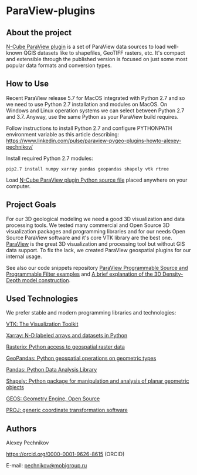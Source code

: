 # ParaView-plugins

## About the project

[N-Cube ParaView plugin](NCubeParaViewPlugin.py) is a set of ParaView data sources to load well-known QGIS datasets like to shapefiles, GeoTIFF rasters, etc. It's compact and extensible through the published version is focused on just some most popular data formats and conversion types. 

## How to Use

Recent ParaView release 5.7 for MacOS integrated with Python 2.7 and so we need to use Python 2.7 installation and modules on MacOS. On Windows and Linux operation systems we can select between Python 2.7 and 3.7. Anyway, use the same Python as your ParaView build requires.

Follow instructions to install Python 2.7 and configure PYTHONPATH environment variable as this article describing: https://www.linkedin.com/pulse/paraview-pvgeo-plugins-howto-alexey-pechnikov/

Install required Python 2.7 modules:
```
pip2.7 install numpy xarray pandas geopandas shapely vtk rtree
```

Load [N-Cube ParaView plugin Python source file](NCubeParaViewPlugin.py) placed anywhere on your computer.

## Project Goals

For our 3D geological modeling we need a good 3D visualization and data processing tools. We tested many commercial and Open Source 3D visualization packages and programming libraries and for our needs Open Source ParaView software and it's core VTK library are the best one. [ParaView](https://www.paraview.org/) is the great 3D visualization and processing tool but without GIS data support. To fix the lack, we created ParaView geospatial plugins for our internal usage.

See also our code snippets repository [ParaView Programmable Source and Programmable Filter examples](https://github.com/mobigroup/gis-snippets/tree/master/ParaView) and [A brief explanation of the 3D Density-Depth model construction](https://www.linkedin.com/pulse/brief-explanation-3d-density-depth-model-construction-pechnikov/).

## Used Technologies

We prefer stable and modern programming libraries and technologies:

[VTK: The Visualization Toolkit](https://vtk.org/)

[Xarray: N-D labeled arrays and datasets in Python](http://xarray.pydata.org/en/stable/)

[Rasterio: Python access to geospatial raster data](https://rasterio.readthedocs.io/en/latest/)

[GeoPandas: Python geospatial operations on geometric types](http://geopandas.org/)

[Pandas: Python Data Analysis Library](https://pandas.pydata.org/)

[Shapely: Python package for manipulation and analysis of planar geometric objects](https://shapely.readthedocs.io/en/latest/project.html)

[GEOS: Geometry Engine, Open Source](https://trac.osgeo.org/geos/)

[PROJ: generic coordinate transformation software](https://proj.org/)

## Authors

Alexey Pechnikov

https://orcid.org/0000-0001-9626-8615 (ORCID)

E-mail: pechnikov@mobigroup.ru
